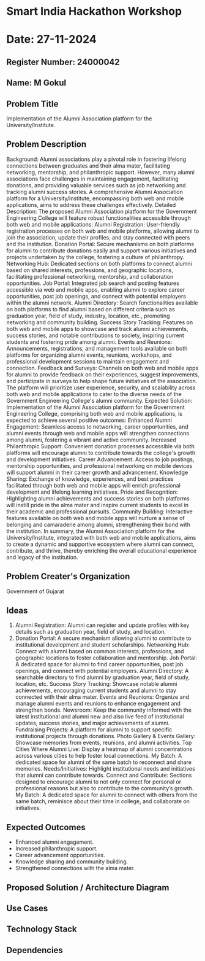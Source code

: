 # Smart India Hackathon Workshop
# Date: 27-11-2024
## Register Number: 24000042
## Name: M Gokul
## Problem Title
Implementation of the Alumni Association platform for the University/Institute.
## Problem Description
Background: Alumni associations play a pivotal role in fostering lifelong connections between graduates and their alma mater, facilitating networking, mentorship, and philanthropic support. However, many alumni associations face challenges in maintaining engagement, facilitating donations, and providing valuable services such as job networking and tracking alumni success stories. A comprehensive Alumni Association platform for a University/Institute, encompassing both web and mobile applications, aims to address these challenges effectively. Detailed Description: The proposed Alumni Association platform for the Government Engineering College will feature robust functionalities accessible through both web and mobile applications: Alumni Registration: User-friendly registration processes on both web and mobile platforms, allowing alumni to join the association, update their profiles, and stay connected with peers and the institution. Donation Portal: Secure mechanisms on both platforms for alumni to contribute donations easily and support various initiatives and projects undertaken by the college, fostering a culture of philanthropy. Networking Hub: Dedicated sections on both platforms to connect alumni based on shared interests, professions, and geographic locations, facilitating professional networking, mentorship, and collaboration opportunities. Job Portal: Integrated job search and posting features accessible via web and mobile apps, enabling alumni to explore career opportunities, post job openings, and connect with potential employers within the alumni network. Alumni Directory: Search functionalities available on both platforms to find alumni based on different criteria such as graduation year, field of study, industry, location, etc., promoting networking and community building. Success Story Tracking: Features on both web and mobile apps to showcase and track alumni achievements, success stories, and notable contributions to society, inspiring current students and fostering pride among alumni. Events and Reunions: Announcements, registrations, and management tools available on both platforms for organizing alumni events, reunions, workshops, and professional development sessions to maintain engagement and connection. Feedback and Surveys: Channels on both web and mobile apps for alumni to provide feedback on their experiences, suggest improvements, and participate in surveys to help shape future initiatives of the association. The platform will prioritize user experience, security, and scalability across both web and mobile applications to cater to the diverse needs of the Government Engineering College's alumni community. Expected Solution: Implementation of the Alumni Association platform for the Government Engineering College, comprising both web and mobile applications, is expected to achieve several positive outcomes: Enhanced Alumni Engagement: Seamless access to networking, career opportunities, and alumni events through web and mobile apps will strengthen connections among alumni, fostering a vibrant and active community. Increased Philanthropic Support: Convenient donation processes accessible via both platforms will encourage alumni to contribute towards the college's growth and development initiatives. Career Advancement: Access to job postings, mentorship opportunities, and professional networking on mobile devices will support alumni in their career growth and advancement. Knowledge Sharing: Exchange of knowledge, experiences, and best practices facilitated through both web and mobile apps will enrich professional development and lifelong learning initiatives. Pride and Recognition: Highlighting alumni achievements and success stories on both platforms will instill pride in the alma mater and inspire current students to excel in their academic and professional pursuits. Community Building: Interactive features available on both web and mobile apps will nurture a sense of belonging and camaraderie among alumni, strengthening their bond with the institution. In summary, the Alumni Association platform for the University/Institute, integrated with both web and mobile applications, aims to create a dynamic and supportive ecosystem where alumni can connect, contribute, and thrive, thereby enriching the overall educational experience and legacy of the institution.

## Problem Creater's Organization
Government of Gujarat

## Ideas
1. Alumni Registration: Alumni can register and update profiles with key details such as graduation year, field of study, and location.
2. Donation Portal: A secure mechanism allowing alumni to contribute to institutional development and student scholarships.
Networking Hub: Connect with alumni based on common interests, professions, and geographic locations to foster collaboration and mentorship.
Job Portal: A dedicated space for alumni to find career opportunities, post job openings, and connect with potential employers.
Alumni Directory: A searchable directory to find alumni by graduation year, field of study, location, etc.
Success Story Tracking: Showcase notable alumni achievements, encouraging current students and alumni to stay connected with their alma mater.
Events and Reunions: Organize and manage alumni events and reunions to enhance engagement and strengthen bonds.
Newsroom: Keep the community informed with the latest institutional and alumni new and also live feed of institutional updates, success stories, and major achievements of alumni.
Fundraising Projects: A platform for alumni to support specific institutional projects through donations.
Photo Gallery & Events Gallery: Showcase memories from events, reunions, and alumni activities.
Top Cities Where Alumni Live: Display a heatmap of alumni concentrations across various cities to help foster local connections.
My Batch: A dedicated space for alumni of the same batch to reconnect and share memories.
Needs/Initiatives: Highlight institutional needs and initiatives that alumni can contribute towards.
Connect and Contribute: Sections designed to encourage alumni to not only connect for personal or professional reasons but also to contribute to the community’s growth.
My Batch: A dedicated space for alumni to connect with others from the same batch, reminisce about their time in college, and collaborate on initiatives.
 
## Expected Outcomes
- Enhanced alumni engagement.
- Increased philanthropic support.
- Career advancement opportunities.
- Knowledge sharing and community building.
- Strengthened connections with the alma mater.

## Proposed Solution / Architecture Diagram


## Use Cases


## Technology Stack


## Dependencies

